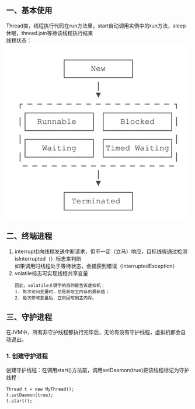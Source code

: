 ## 一、基本使用  
Thread类，线程执行代码在run方法里，start自动调用实例中的run方法，sleep休眠，thread.join等待该线程执行结束  
线程状态：  
![](./img/1.png)  
## 二、终端进程
1. interrupt()向线程发送中断请求，但不一定（立马）响应，目标线程通过检测isInterrupted（）标志来判断  
   如果调用时线程处于等待状态，会捕获到错误（InterruptedException）
2. volatile标志可实现线程共享变量  
   ~~~  
   因此，volatile关键字的目的是告诉虚拟机：
   1. 每次访问变量时，总是获取主内存的最新值；
   2. 每次修改变量后，立刻回写到主内存。
   ~~~  
## 三、守护进程  
在JVM中，所有非守护线程都执行完毕后，无论有没有守护线程，虚拟机都会自动退出。  
### 1. 创建守护进程  
创建守护线程：在调用start()方法前，调用setDaemon(true)把该线程标记为守护线程：  
```  
Thread t = new MyThread();
t.setDaemon(true);
t.start();
```  

